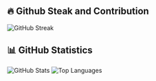 ## 🔥 Github Steak and Contribution
![GitHub Streak](https://github-readme-streak-stats.herokuapp.com/?user=LakshayBaijal&theme=dark)


## 📊 GitHub Statistics

![GitHub Stats](https://github-readme-stats.vercel.app/api?username=LakshayBaijal&show_icons=true&theme=radical)
![Top Languages](https://github-readme-stats.vercel.app/api/top-langs/?username=LakshayBaijal&layout=compact&theme=radical)

